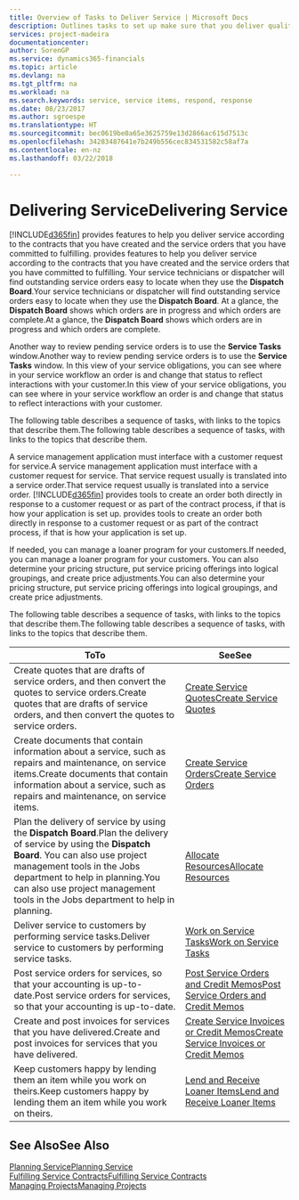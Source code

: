 ```yaml
---
title: Overview of Tasks to Deliver Service | Microsoft Docs
description: Outlines tasks to set up make sure that you deliver quality service and live up to agreements with customers.
services: project-madeira
documentationcenter: 
author: SorenGP
ms.service: dynamics365-financials
ms.topic: article
ms.devlang: na
ms.tgt_pltfrm: na
ms.workload: na
ms.search.keywords: service, service items, respond, response
ms.date: 08/23/2017
ms.author: sgroespe
ms.translationtype: HT
ms.sourcegitcommit: bec0619be0a65e3625759e13d2866ac615d7513c
ms.openlocfilehash: 34283487641e7b249b556cec834531582c58af7a
ms.contentlocale: en-nz
ms.lasthandoff: 03/22/2018

---
```

# <a name="delivering-service"></a><span data-ttu-id="e1726-103">Delivering Service</span><span class="sxs-lookup"><span data-stu-id="e1726-103">Delivering Service</span></span>
[!INCLUDE[d365fin](includes/d365fin_md.md)]<span data-ttu-id="e1726-104"> provides features to help you deliver service according to the contracts that you have created and the service orders that you have committed to fulfilling.</span><span class="sxs-lookup"><span data-stu-id="e1726-104"> provides features to help you deliver service according to the contracts that you have created and the service orders that you have committed to fulfilling.</span></span> <span data-ttu-id="e1726-105">Your service technicians or dispatcher will find outstanding service orders easy to locate when they use the **Dispatch Board**.</span><span class="sxs-lookup"><span data-stu-id="e1726-105">Your service technicians or dispatcher will find outstanding service orders easy to locate when they use the **Dispatch Board**.</span></span> <span data-ttu-id="e1726-106">At a glance, the **Dispatch Board** shows which orders are in progress and which orders are complete.</span><span class="sxs-lookup"><span data-stu-id="e1726-106">At a glance, the **Dispatch Board** shows which orders are in progress and which orders are complete.</span></span>  
  
<span data-ttu-id="e1726-107">Another way to review pending service orders is to use the **Service Tasks** window.</span><span class="sxs-lookup"><span data-stu-id="e1726-107">Another way to review pending service orders is to use the **Service Tasks** window.</span></span> <span data-ttu-id="e1726-108">In this view of your service obligations, you can see where in your service workflow an order is and change that status to reflect interactions with your customer.</span><span class="sxs-lookup"><span data-stu-id="e1726-108">In this view of your service obligations, you can see where in your service workflow an order is and change that status to reflect interactions with your customer.</span></span>  
  
<span data-ttu-id="e1726-109">The following table describes a sequence of tasks, with links to the topics that describe them.</span><span class="sxs-lookup"><span data-stu-id="e1726-109">The following table describes a sequence of tasks, with links to the topics that describe them.</span></span>   

<span data-ttu-id="e1726-110">A service management application must interface with a customer request for service.</span><span class="sxs-lookup"><span data-stu-id="e1726-110">A service management application must interface with a customer request for service.</span></span> <span data-ttu-id="e1726-111">That service request usually is translated into a service order.</span><span class="sxs-lookup"><span data-stu-id="e1726-111">That service request usually is translated into a service order.</span></span> [!INCLUDE[d365fin](includes/d365fin_md.md)]<span data-ttu-id="e1726-112"> provides tools to create an order both directly in response to a customer request or as part of the contract process, if that is how your application is set up.</span><span class="sxs-lookup"><span data-stu-id="e1726-112"> provides tools to create an order both directly in response to a customer request or as part of the contract process, if that is how your application is set up.</span></span>  
  
<span data-ttu-id="e1726-113">If needed, you can manage a loaner program for your customers.</span><span class="sxs-lookup"><span data-stu-id="e1726-113">If needed, you can manage a loaner program for your customers.</span></span> <span data-ttu-id="e1726-114">You can also determine your pricing structure, put service pricing offerings into logical groupings, and create price adjustments.</span><span class="sxs-lookup"><span data-stu-id="e1726-114">You can also determine your pricing structure, put service pricing offerings into logical groupings, and create price adjustments.</span></span>  
  
<span data-ttu-id="e1726-115">The following table describes a sequence of tasks, with links to the topics that describe them.</span><span class="sxs-lookup"><span data-stu-id="e1726-115">The following table describes a sequence of tasks, with links to the topics that describe them.</span></span>   
  
|<span data-ttu-id="e1726-116">**To**</span><span class="sxs-lookup"><span data-stu-id="e1726-116">**To**</span></span>|<span data-ttu-id="e1726-117">**See**</span><span class="sxs-lookup"><span data-stu-id="e1726-117">**See**</span></span>|  
|------------|-------------|  
|<span data-ttu-id="e1726-118">Create quotes that are drafts of service orders, and then convert the quotes to service orders.</span><span class="sxs-lookup"><span data-stu-id="e1726-118">Create quotes that are drafts of service orders, and then convert the quotes to service orders.</span></span>|[<span data-ttu-id="e1726-119">Create Service Quotes</span><span class="sxs-lookup"><span data-stu-id="e1726-119">Create Service Quotes</span></span>](service-how-to-create-service-quotes.md)|
|<span data-ttu-id="e1726-120">Create documents that contain information about a service, such as repairs and maintenance, on service items.</span><span class="sxs-lookup"><span data-stu-id="e1726-120">Create documents that contain information about a service, such as repairs and maintenance, on service items.</span></span>|[<span data-ttu-id="e1726-121">Create Service Orders</span><span class="sxs-lookup"><span data-stu-id="e1726-121">Create Service Orders</span></span>](service-how-to-create-service-orders.md)|
|<span data-ttu-id="e1726-122">Plan the delivery of service by using the **Dispatch Board**.</span><span class="sxs-lookup"><span data-stu-id="e1726-122">Plan the delivery of service by using the **Dispatch Board**.</span></span> <span data-ttu-id="e1726-123">You can also use project management tools in the Jobs department to help in planning.</span><span class="sxs-lookup"><span data-stu-id="e1726-123">You can also use project management tools in the Jobs department to help in planning.</span></span>|[<span data-ttu-id="e1726-124">Allocate Resources</span><span class="sxs-lookup"><span data-stu-id="e1726-124">Allocate Resources</span></span>](service-how-to-allocate-resources.md)|  
|<span data-ttu-id="e1726-125">Deliver service to customers by performing service tasks.</span><span class="sxs-lookup"><span data-stu-id="e1726-125">Deliver service to customers by performing service tasks.</span></span>|[<span data-ttu-id="e1726-126">Work on Service Tasks</span><span class="sxs-lookup"><span data-stu-id="e1726-126">Work on Service Tasks</span></span>](service-how-to-work-on-service-tasks.md)|  
|<span data-ttu-id="e1726-127">Post service orders for services, so that your accounting is up-to-date.</span><span class="sxs-lookup"><span data-stu-id="e1726-127">Post service orders for services, so that your accounting is up-to-date.</span></span>|[<span data-ttu-id="e1726-128">Post Service Orders and Credit Memos</span><span class="sxs-lookup"><span data-stu-id="e1726-128">Post Service Orders and Credit Memos</span></span>](service-how-to-post-service-orders.md)|  
|<span data-ttu-id="e1726-129">Create and post invoices for services that you have delivered.</span><span class="sxs-lookup"><span data-stu-id="e1726-129">Create and post invoices for services that you have delivered.</span></span>|[<span data-ttu-id="e1726-130">Create Service Invoices or Credit Memos</span><span class="sxs-lookup"><span data-stu-id="e1726-130">Create Service Invoices or Credit Memos</span></span>](service-how-create-invoices.md)|  
|<span data-ttu-id="e1726-131">Keep customers happy by lending them an item while you work on theirs.</span><span class="sxs-lookup"><span data-stu-id="e1726-131">Keep customers happy by lending them an item while you work on theirs.</span></span>| [<span data-ttu-id="e1726-132">Lend and Receive Loaner Items</span><span class="sxs-lookup"><span data-stu-id="e1726-132">Lend and Receive Loaner Items</span></span>](service-how-to-lend-receive-loaners.md)|
  
## <a name="see-also"></a><span data-ttu-id="e1726-133">See Also</span><span class="sxs-lookup"><span data-stu-id="e1726-133">See Also</span></span>  
[<span data-ttu-id="e1726-134">Planning Service</span><span class="sxs-lookup"><span data-stu-id="e1726-134">Planning Service</span></span>](service-plan-service.md)  
[<span data-ttu-id="e1726-135">Fulfilling Service Contracts</span><span class="sxs-lookup"><span data-stu-id="e1726-135">Fulfilling Service Contracts</span></span>](service-fulfill-service-contracts.md)  
[<span data-ttu-id="e1726-136">Managing Projects</span><span class="sxs-lookup"><span data-stu-id="e1726-136">Managing Projects</span></span>](projects-manage-projects.md)  


